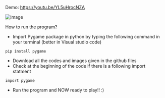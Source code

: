 Demo: https://youtu.be/YL5uHrocNZA

![image](https://github.com/schotsuw/Space_invader_celebrities/assets/97477021/c2e30545-1fc0-48e5-901e-d7c1ac88303b)

How to run the program? 
- Import Pygame package in python by typing the following command in your terminal (better in Visual studio code)
````
pip install pygame
````
- Download all the codes and images given in the github files
- Check at the beginning of the code if there is a following import statment
````
import pygame
````
- Run the program and NOW ready to play!! :)
